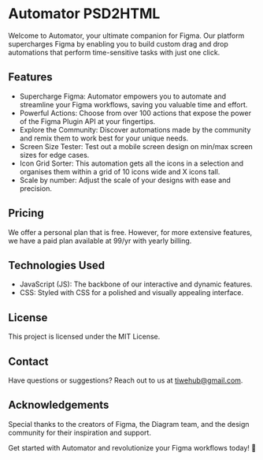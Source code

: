 # Automator PSD2HTML

Welcome to Automator, your ultimate companion for Figma. Our platform supercharges Figma by enabling you to build custom drag and drop automations that perform time-sensitive tasks with just one click.

## Features
- Supercharge Figma: Automator empowers you to automate and streamline your Figma workflows, saving you valuable time and effort.
- Powerful Actions: Choose from over 100 actions that expose the power of the Figma Plugin API at your fingertips.
- Explore the Community: Discover automations made by the community and remix them to work best for your unique needs.
- Screen Size Tester: Test out a mobile screen design on min/max screen sizes for edge cases.
- Icon Grid Sorter: This automation gets all the icons in a selection and organises them within a grid of 10 icons wide and X icons tall.
- Scale by number: Adjust the scale of your designs with ease and precision.

## Pricing
We offer a personal plan that is free. However, for more extensive features, we have a paid plan available at 99/yr with yearly billing.

## Technologies Used
- JavaScript (JS): The backbone of our interactive and dynamic features.
- CSS: Styled with CSS for a polished and visually appealing interface.

## License
This project is licensed under the MIT License.

## Contact
Have questions or suggestions? Reach out to us at tiwehub@gmail.com.

## Acknowledgements
Special thanks to the creators of Figma, the Diagram team, and the design community for their inspiration and support.

Get started with Automator and revolutionize your Figma workflows today! 🚀 
